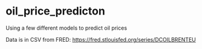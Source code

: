 # oil_price_predicton
Using a few different models to predict oil prices

Data is in CSV from FRED: https://fred.stlouisfed.org/series/DCOILBRENTEU
